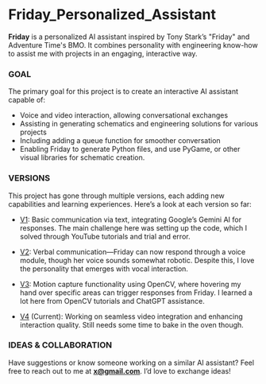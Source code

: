 # Friday_Personalized_Assistant

**Friday** is a personalized AI assistant inspired by Tony Stark’s "Friday" and Adventure Time's BMO. It combines personality with engineering know-how to assist me with projects in an engaging, interactive way.

### **GOAL**
The primary goal for this project is to create an interactive AI assistant capable of:
- Voice and video interaction, allowing conversational exchanges
- Assisting in generating schematics and engineering solutions for various projects
- Including adding a queue function for smoother conversation
- Enabling Friday to generate Python files, and use PyGame, or other visual libraries for schematic creation.

### **VERSIONS**
This project has gone through multiple versions, each adding new capabilities and learning experiences. Here’s a look at each version so far:

- [V1](https://github.com/Ingenieria-Olvera/Friday_Personalized_Assistant/blob/main/Friday_v1.py): Basic communication via text, integrating Google’s Gemini AI for responses. The main challenge here was setting up the code, which I solved through YouTube tutorials and trial and error.

- [V2](https://github.com/Ingenieria-Olvera/Friday_Personalized_Assistant/blob/main/Friday_V2.py): Verbal communication—Friday can now respond through a voice module, though her voice sounds somewhat robotic. Despite this, I love the personality that emerges with vocal interaction.

- [V3](https://github.com/Ingenieria-Olvera/Friday_Personalized_Assistant/blob/main/Friday_V3.py): Motion capture functionality using OpenCV, where hovering my hand over specific areas can trigger responses from Friday. I learned a lot here from OpenCV tutorials and ChatGPT assistance.

- [V4](https://github.com/Ingenieria-Olvera/Friday_Personalized_Assistant/blob/main/Friday_V4.py) (Current): Working on seamless video integration and enhancing interaction quality. Still needs some time to bake in the oven though.

### **IDEAS & COLLABORATION**
Have suggestions or know someone working on a similar AI assistant? Feel free to reach out to me at **x@gmail.com**. I’d love to exchange ideas!
